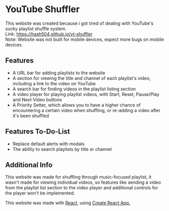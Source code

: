 # YouTube Shuffler

This website was created because i got tired of dealing with YouTube's sucky playlist shuffle system.<br>
Link: https://hash504.github.io/yt-shuffler<br>
Note: Website was not built for mobile devices, expect more bugs on mobile devices.

## Features

* A URL bar for adding playlists to the website
* A section for viewing the title and channel of each playlist's video, including a link to the video on YouTube
* A search bar for finding videos in the playlist listing section
* A video player for playing playlist videos, with Start, Reset, Pause/Play and Next Video buttons
* A Priority Setter, which allows you to have a higher chance of encountering a certain video when shuffling, or re-adding a video after it's been shuffled

## Features To-Do-List

* Replace default alerts with modals
* The ability to search playlists by title or channel

## Additional Info

This website was made for shuffling through music-focused playlist, it wasn't made for viewing individual videos,
so features like sending a video from the playlist list section to the video player and additional controls for the player won't be implemented.

This website was made with [React](https://react.dev), using [Create React App.](https://create-react-app.dev)